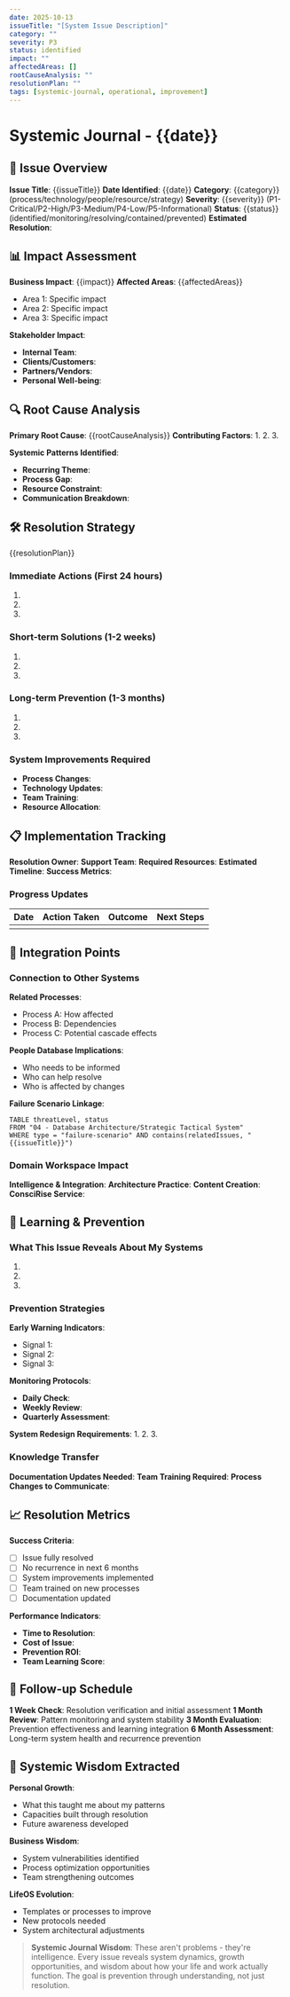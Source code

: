 ```yaml
---
date: 2025-10-13
issueTitle: "[System Issue Description]"
category: ""
severity: P3
status: identified
impact: ""
affectedAreas: []
rootCauseAnalysis: ""
resolutionPlan: ""
tags: [systemic-journal, operational, improvement]
---
```


# Systemic Journal - {{date}}

## 🚨 Issue Overview
**Issue Title**: {{issueTitle}}
**Date Identified**: {{date}}
**Category**: {{category}} (process/technology/people/resource/strategy)
**Severity**: {{severity}} (P1-Critical/P2-High/P3-Medium/P4-Low/P5-Informational)
**Status**: {{status}} (identified/monitoring/resolving/contained/prevented)
**Estimated Resolution**:

## 📊 Impact Assessment
**Business Impact**: {{impact}}
**Affected Areas**: {{affectedAreas}}
- Area 1: Specific impact
- Area 2: Specific impact
- Area 3: Specific impact

**Stakeholder Impact**:
- **Internal Team**:
- **Clients/Customers**:
- **Partners/Vendors**:
- **Personal Well-being**:

## 🔍 Root Cause Analysis
**Primary Root Cause**: {{rootCauseAnalysis}}
**Contributing Factors**:
1.
2.
3.

**Systemic Patterns Identified**:
- **Recurring Theme**:
- **Process Gap**:
- **Resource Constraint**:
- **Communication Breakdown**:

## 🛠️ Resolution Strategy
{{resolutionPlan}}
### Immediate Actions (First 24 hours)
1.
2.
3.

### Short-term Solutions (1-2 weeks)
1.
2.
3.

### Long-term Prevention (1-3 months)
1.
2.
3.

### System Improvements Required
- **Process Changes**:
- **Technology Updates**:
- **Team Training**:
- **Resource Allocation**:

## 📋 Implementation Tracking
**Resolution Owner**:
**Support Team**:
**Required Resources**:
**Estimated Timeline**:
**Success Metrics**:

### Progress Updates
**Date** | **Action Taken** | **Outcome** | **Next Steps**
---|---|---|---
| | | |

## 🔗 Integration Points

### Connection to Other Systems
**Related Processes**:
- Process A: How affected
- Process B: Dependencies
- Process C: Potential cascade effects

**People Database Implications**:
- Who needs to be informed
- Who can help resolve
- Who is affected by changes

**Failure Scenario Linkage**:
```dataview
TABLE threatLevel, status
FROM "04 - Database Architecture/Strategic Tactical System"
WHERE type = "failure-scenario" AND contains(relatedIssues, "{{issueTitle}}")
```

### Domain Workspace Impact
**Intelligence & Integration**:
**Architecture Practice**:
**Content Creation**:
**ConsciRise Service**:

## 🧠 Learning & Prevention

### What This Issue Reveals About My Systems
1.
2.
3.

### Prevention Strategies
**Early Warning Indicators**:
- Signal 1:
- Signal 2:
- Signal 3:

**Monitoring Protocols**:
- **Daily Check**:
- **Weekly Review**:
- **Quarterly Assessment**:

**System Redesign Requirements**:
1.
2.
3.

### Knowledge Transfer
**Documentation Updates Needed**:
**Team Training Required**:
**Process Changes to Communicate**:

## 📈 Resolution Metrics
**Success Criteria**:
- [ ] Issue fully resolved
- [ ] No recurrence in next 6 months
- [ ] System improvements implemented
- [ ] Team trained on new processes
- [ ] Documentation updated

**Performance Indicators**:
- **Time to Resolution**:
- **Cost of Issue**:
- **Prevention ROI**:
- **Team Learning Score**:

## 🔄 Follow-up Schedule
**1 Week Check**: Resolution verification and initial assessment
**1 Month Review**: Pattern monitoring and system stability
**3 Month Evaluation**: Prevention effectiveness and learning integration
**6 Month Assessment**: Long-term system health and recurrence prevention

## 🎯 Systemic Wisdom Extracted
**Personal Growth**:
- What this taught me about my patterns
- Capacities built through resolution
- Future awareness developed

**Business Wisdom**:
- System vulnerabilities identified
- Process optimization opportunities
- Team strengthening outcomes

**LifeOS Evolution**:
- Templates or processes to improve
- New protocols needed
- System architectural adjustments

> **Systemic Journal Wisdom**: These aren't problems - they're intelligence. Every issue reveals system dynamics, growth opportunities, and wisdom about how your life and work actually function. The goal is prevention through understanding, not just resolution.